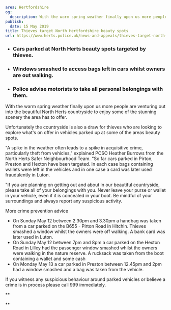 ```yaml
area: Hertfordshire
og:
  description: With the warm spring weather finally upon us more people are venturing out into the beautiful North Herts countryside to enjoy some of the stunning scenery the area has to offer.
publish:
  date: 15 May 2019
title: Thieves target North Hertfordshire beauty spots
url: https://www.herts.police.uk/news-and-appeals/thieves-target-north-hertfordshire-beauty-spots-0218g
```

* ### Cars parked at North Herts beauty spots targeted by thieves.

 * ### Windows smashed to access bags left in cars whilst owners are out walking.

 * ### Police advise motorists to take all personal belongings with them.

With the warm spring weather finally upon us more people are venturing out into the beautiful North Herts countryside to enjoy some of the stunning scenery the area has to offer.

Unfortunately the countryside is also a draw for thieves who are looking to explore what's on offer in vehicles parked up at some of the areas beauty spots.

"A spike in the weather often leads to a spike in acquisitive crime, particularly theft from vehicles," explained PCSO Heather Burrows from the North Herts Safer Neighbourhood Team. "So far cars parked in Pirton, Preston and Hexton have been targeted. In each case bags containing wallets were left in the vehicles and in one case a card was later used fraudulently in Luton.

"If you are planning on getting out and about in our beautiful countryside, please take all of your belongings with you. Never leave your purse or wallet in your vehicle, even if it is concealed in your boot. Be mindful of your surroundings and always report any suspicious activity.

More crime prevention advice

 * On Sunday May 12 between 2.30pm and 3.30pm a handbag was taken from a car parked on the B655 - Pirton Road in Hitchin. Thieves smashed a window whilst the owners were off walking. A bank card was later used in Luton.
 * On Sunday May 12 between 7pm and 8pm a car parked on the Hexton Road in Lilley had the passenger window smashed whilst the owners were walking in the nature reserve. A rucksack was taken from the boot containing a wallet and some cash
 * On Monday May 13 a car parked in Preston between 12.45pm and 2pm had a window smashed and a bag was taken from the vehicle.

If you witness any suspicious behaviour around parked vehicles or believe a crime is in process please call 999 immediately.

**

**
